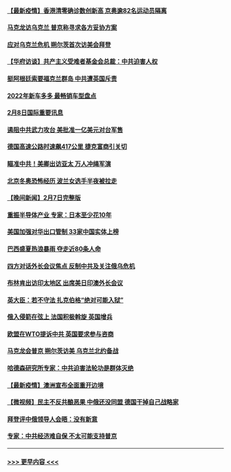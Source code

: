 #### [【最新疫情】香港清零确诊数创新高 京奥逾82名运动员隔离](../pages/prog202/a103343049.md?t=02090501) 
#### [马克龙访乌克兰 普京称寻求各方妥协方案](../pages/prog202/a103342954.md?t=02090501) 
#### [应对乌克兰危机 朔尔茨首次访美会拜登](../pages/prog202/a103342947.md?t=02090501) 
#### [【华府访谈】共产主义受难者基金会总裁：中共迫害人权](../pages/prog202/a103342930.md?t=02090501) 
#### [挺阿根廷索要福克兰群岛 中共遭英国斥责](../pages/prog202/a103342790.md?t=02090501) 
#### [2022年新车多多 最畅销车型盘点](../pages/prog202/a103342839.md?t=02090501) 
#### [2月8日国际重要讯息](../pages/prog202/a103342672.md?t=02090501) 
#### [遏阻中共武力攻台 美批准一亿美元对台军售](../pages/prog202/a103342662.md?t=02090501) 
#### [德国高速公路时速飙417公里 捷克富商引关切](../pages/prog202/a103342520.md?t=02090501) 
#### [瞄准中共！美卿出访亚太 万人冲绳军演](../pages/prog202/a103342575.md?t=02090501) 
#### [北京冬奥恐怖经历 波兰女选手半夜被拉走](../pages/prog202/a103342532.md?t=02090501) 
#### [【晚间新闻】2月7日完整版](../pages/prog202/a103342375.md?t=02090501) 
#### [重振半导体产业 专家：日本至少花10年](../pages/prog202/a103342468.md?t=02090501) 
#### [美国加强对华出口管制 33家中国实体上榜](../pages/prog202/a103342431.md?t=02090501) 
#### [巴西盛夏热浪暴雨 夺走近80条人命](../pages/prog202/a103342430.md?t=02090501) 
#### [四方对话外长会议焦点 反制中共及关注俄乌危机](../pages/prog202/a103342397.md?t=02090501) 
#### [布林肯出访印太地区 出席美日印澳外长会议](../pages/prog202/a103342233.md?t=02090501) 
#### [英大臣：若不守法 扎克伯格“绝对可能入狱”](../pages/prog202/a103342189.md?t=02090501) 
#### [俄入侵箭在弦上 法国积极斡旋 英国增兵](../pages/prog202/a103342243.md?t=02090501) 
#### [欧盟在WTO提诉中共 英国要求参与咨商](../pages/prog202/a103342177.md?t=02090501) 
#### [马克龙会普京 朔尔茨访美 乌克兰北约备战](../pages/prog202/a103342009.md?t=02090501) 
#### [哈德森研究所专家：中共迫害法轮功是群体灭绝](../pages/prog202/a103342017.md?t=02090501) 
#### [【最新疫情】澳洲宣布全面重开边境](../pages/prog202/a103341955.md?t=02090501) 
#### [【微视频】民主不反共酿恶果 中俄还没同盟 德国干掉自己战略家](../pages/prog202/a103341888.md?t=02090501) 
#### [拜登评中俄领导人会晤：没有新意](../pages/prog202/a103341792.md?t=02090501) 
#### [专家：中共经济难自保 不太可能支持普京](../pages/prog202/a103341772.md?t=02090501) 

----
#### [ >>> 更早内容 <<< ](../indexes/prog202-earlier.md)
